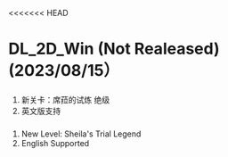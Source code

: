 <<<<<<< HEAD
# DL_2D_Win (Not Realeased) (2023/08/15）

#####

1. 新关卡：席菈的试炼 绝级
2. 英文版支持


#####

1. New Level: Sheila's Trial Legend
2. English Supported


